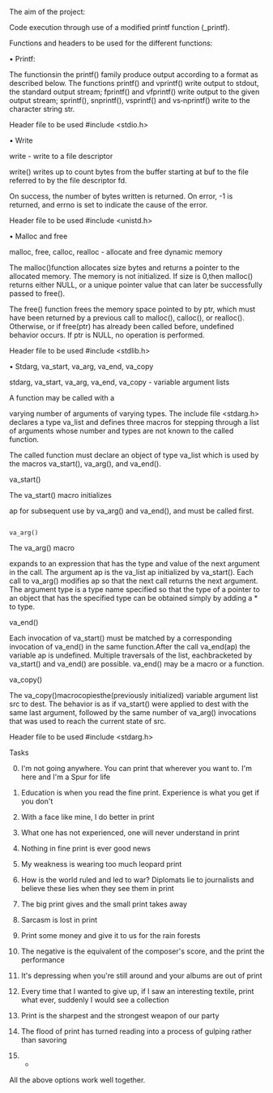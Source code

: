 The aim of the project:



Code execution through use of a modified printf function (_printf).



Functions and headers to be used for the different functions:

•	  Printf:

The functionsin the printf() family produce output  according  to a format as described below.  The functions printf()  and vprintf() write output to stdout,  the  standard  output stream;  fprintf()  and vfprintf() write output to the given output stream; sprintf(), snprintf(), vsprintf() and  vs‐nprintf() write to the character string str.



Header file to be used #include <stdio.h>



•      Write

write - write to a file descriptor

write() writes up to count bytes from the buffer starting at  buf to the file referred to by the file descriptor fd.

On success, the number of bytes written is returned.  On error, -1 is returned, and errno is set to indicate the  cause  of the error.



Header file to be used   #include <unistd.h>



•      Malloc and free

 malloc,  free,  calloc,  realloc - allocate and free dynamic  memory
 
The  malloc()function allocates size bytes and returns a pointer to the allocated memory.  The memory is not initialized. If size is 0,then malloc() returns either NULL, or a                                                                                    unique pointer value that can later be  successfully  passed to free().



The  free()  function  frees  the memory space pointed to by ptr, which must have been returned by  a  previous  call  to malloc(),   calloc(),   or   realloc().   Otherwise,  or  if  free(ptr) has already been called before, undefined behavior occurs.  If ptr is NULL, no operation is performed.



Header file to be used #include <stdlib.h>



•      Stdarg,  va_start,  va_arg, va_end, va_copy



stdarg,  va_start,  va_arg, va_end, va_copy - variable argument lists

A function may be called with a

varying number of arguments of  varying  types.  The include file <stdarg.h> declares a  type va_list and defines three macros for stepping through a list  of  arguments  whose number and types are not known to the called function.

The called function must declare an object of type va_list which  is  used  by  the  macros  va_start(),  va_arg(), and va_end().



   va_start()
   
The va_start() macro initializes

ap for subsequent use  by va_arg() and va_end(), and must be called first.

                                                                                                                                                                                                                                                                                          va_arg()
																																			  
The va_arg() macro

expands to an expression that has the type and value of the next argument in the call.  The  argument  ap  is the va_list ap initialized by va_start().  Each call to va_arg() modifies ap so that the next  call  returns the  next argument.  The argument type is a type name specified so that the type of a pointer to an object that has the specified type can be obtained simply by adding a * to type.



   va_end()
   
 Each  invocation of va_start() must be matched by a corresponding invocation of va_end() in the same function.After the  call va_end(ap) the variable ap is undefined. Multiple traversals of the list, eachbracketed  by  va_start()  and va_end()  are  possible.  va_end() may be a macro or a function.
 


   va_copy()
   
The va_copy()macrocopiesthe(previously  initialized)  variable  argument  list src to dest.  The behavior is as if va_start() were applied to dest with the same last argument,  followed by the same number of va_arg() invocations that was used to reach the current state of src.



Header file to be used #include <stdarg.h>





Tasks





0. I'm not going anywhere. You can print that wherever you want to. I'm here and I'm a Spur for life

1. Education is when you read the fine print. Experience is what you get if you don't

2. With a face like mine, I do better in print

3. What one has not experienced, one will never understand in print

4. Nothing in fine print is ever good news

5. My weakness is wearing too much leopard print

6. How is the world ruled and led to war? Diplomats lie to journalists and believe these lies when they see them in print

7. The big print gives and the small print takes away

8. Sarcasm is lost in print

9. Print some money and give it to us for the rain forests

10. The negative is the equivalent of the composer's score, and the print the performance

11. It's depressing when you're still around and your albums are out of print

12. Every time that I wanted to give up, if I saw an interesting textile, print what ever, suddenly I would see a collection

13. Print is the sharpest and the strongest weapon of our party

14. The flood of print has turned reading into a process of gulping rather than savoring

15. *

All the above options work well together.


